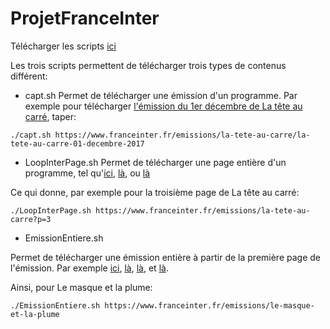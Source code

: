 # ProjetFranceInter

Télécharger les scripts [ici](https://drive.google.com/file/d/1IWsJxXJ4s73Nw9phd8zEc0vS4UTgodNP/view?usp=sharing)

Les trois scripts permettent de télécharger trois types de contenus différent:

* capt.sh
Permet de télécharger une émission d'un programme. Par exemple pour télécharger [l'émission du 1er décembre de La tête au carré](https://www.franceinter.fr/emissions/la-tete-au-carre/la-tete-au-carre-01-decembre-2017), taper:

`./capt.sh https://www.franceinter.fr/emissions/la-tete-au-carre/la-tete-au-carre-01-decembre-2017`

* LoopInterPage.sh
Permet de télécharger une page entière d'un programme, tel qu'[ici](https://www.franceinter.fr/emissions/la-tete-au-carre), [là](https://www.franceinter.fr/emissions/la-tete-au-carre?p=2), ou [là](https://www.franceinter.fr/emissions/la-tete-au-carre?p=3)

Ce qui donne, par exemple pour la troisième page de La tête au carré:

`./LoopInterPage.sh https://www.franceinter.fr/emissions/la-tete-au-carre?p=3`

* EmissionEntiere.sh

Permet de télécharger une émission entière à partir de la première page de l'émission. Par exemple [ici](https://www.franceinter.fr/emissions/la-tete-au-carre), [là](https://www.franceinter.fr/emissions/la-marche-de-l-histoire), [là](https://www.franceinter.fr/emissions/le-masque-et-la-plume), et [là](https://www.franceinter.fr/emissions/la-bande-originale).

Ainsi, pour Le masque et la plume:

`./EmissionEntiere.sh https://www.franceinter.fr/emissions/le-masque-et-la-plume`
